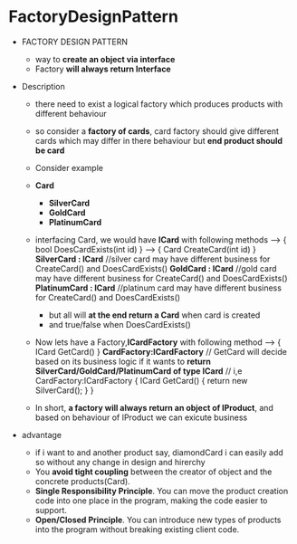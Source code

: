 # FactoryDesignPattern

- FACTORY DESIGN PATTERN
	- way to **create an object via interface**
	- Factory **will always return Interface**
	
- Description
	- there need to exist a logical factory which produces products with different behaviour
	- so consider a **factory of cards**, card factory should give different cards which may differ in there behaviour but **end product should be card**
	- Consider example
	- **Card**
		- **SilverCard** 
		- **GoldCard**
		- **PlatinumCard**
	- interfacing Card, we would have **ICard** with following methods
		--> { bool DoesCardExists(int id) } 
		--> { Card CreateCard(int id) }
		**SilverCard : ICard**
			//silver card may have different business for CreateCard() and DoesCardExists() 
		**GoldCard : ICard**
			//gold card may have different business for CreateCard() and DoesCardExists() 
		**PlatinumCard : ICard**
			//platinum card may have different business for CreateCard() and DoesCardExists() 
			
		- but all will **at the end return a Card** when card is created
		- and true/false when DoesCardExists()
	- Now lets have a Factory,**ICardFactory** with following method
		--> { ICard GetCard() }
		**CardFactory:ICardFactory**
			// GetCard will decide based on its business logic if it wants to **return SilverCard/GoldCard/PlatinumCard of type ICard**
		// i,e 
		CardFactory:ICardFactory
		{
			ICard GetCard()
			{
				return new SilverCard();
			}
		}
					
	- In short, **a factory will always return an object of IProduct**, and based on behaviour of IProduct we can exicute business
	
- advantage
	- if i want to and another product say, diamondCard i can easily add so without any change in design and hirerchy
	- You **avoid tight coupling** between the creator of object and the concrete products(Card).
	- **Single Responsibility Principle**. You can move the product creation code into one place in the program, making the code easier to support.
	- **Open/Closed Principle**. You can introduce new types of products into the program without breaking existing client code.
	
		
